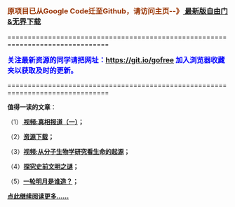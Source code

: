 <h3><font color="#993300"> 原项目已从Google Code迁至Github，请访问主页--》<a href="https://github.com/sglfree/freesky/wiki/%E8%87%AA%E7%94%B1%E9%97%A8%E6%9C%80%E6%96%B0%E7%89%88%E4%B8%8B%E8%BD%BD-%E6%97%A0%E7%95%8C%E6%B5%8F%E8%A7%88%E6%9C%80%E6%96%B0%E6%AD%A3%E5%BC%8F%E7%89%88%E4%B8%8B%E8%BD%BD-%E7%BF%BB%E5%A2%99%E8%BD%AF%E4%BB%B6%E4%B8%8B%E8%BD%BD" target="_blank"> 最新版自由门&无界下载</a></font></h3>
<p>===============================================================================</p>
<font color="blue" size="3"><strong>关注最新资源的同学请把网址：<font color="#993300"><a href="https://git.io/gofree" target="_blank">https://git.io/gofree</a> </font>加入浏览器收藏夹以获取及时的更新。</strong></font>
<p>===============================================================================</p>
<p><strong>值得一读的文章</strong>：</p>
<p>（1）<strong><a href="http://skip.auraria.org/go/truth" target="_blank"> 视频:真相报道（一）</a>；</strong></p>
<p>（2）<strong><a href="http://skip.auraria.org/res-download/" target="_blank">资源下载</a>；</strong></p>
<p>（3）<strong><a href="http://skip.auraria.org/go/biology" target="_blank">视频:从分子生物学研究看生命的起源</a>；</strong></p>
<p>（4）<strong><a href="http://skip.auraria.org/go/discovery" target="_blank">探究史前文明之谜</a>；</strong></p>
<p>（5）<strong><a href="http://skip.auraria.org/go/moon" target="_blank">一轮明月是谁造？</a>；</strong></p>
<p><strong><a href="http://skip.auraria.org/" target="_blank">点此继续阅读更多……</a></strong></p>
